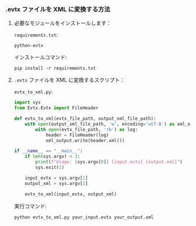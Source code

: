 ### .evtx ファイルを XML に変換する方法

1. 必要なモジュールをインストールします：

    `requirements.txt`:
    ```
    python-evtx
    ```

    インストールコマンド:
    ```
    pip install -r requirements.txt
    ```

2. `.evtx` ファイルを XML に変換するスクリプト：

    `evtx_to_xml.py`:
    ```python
    import sys
    from Evtx.Evtx import FileHeader

    def evtx_to_xml(evtx_file_path, output_xml_file_path):
        with open(output_xml_file_path, 'w', encoding='utf-8') as xml_output:
            with open(evtx_file_path, 'rb') as log:
                header = FileHeader(log)
                xml_output.write(header.xml())

    if __name__ == "__main__":
        if len(sys.argv) < 3:
            print(f"Usage: {sys.argv[0]} [input.evtx] [output.xml]")
            sys.exit(1)

        input_evtx = sys.argv[1]
        output_xml = sys.argv[2]

        evtx_to_xml(input_evtx, output_xml)
    ```

    実行コマンド:
    ```
    python evtx_to_xml.py your_input.evtx your_output.xml
    ```
